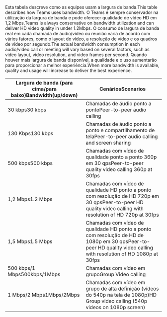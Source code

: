 <span data-ttu-id="19a9f-101">Esta tabela descreve como as equipes usam a largura de banda.</span><span class="sxs-lookup"><span data-stu-id="19a9f-101">This table describes how Teams uses bandwidth.</span></span> <span data-ttu-id="19a9f-102">O Teams é sempre conservador na utilização da largura de banda e pode oferecer qualidade de vídeo HD em 1,2 Mbps.</span><span class="sxs-lookup"><span data-stu-id="19a9f-102">Teams is always conservative on bandwidth utilization and can deliver HD video quality in under 1.2Mbps.</span></span> <span data-ttu-id="19a9f-103">O consumo de largura de banda real em cada chamada de áudio/vídeo ou reunião varia de acordo com vários fatores, como o layout do vídeo, a resolução de vídeo e os quadros de vídeo por segundo.</span><span class="sxs-lookup"><span data-stu-id="19a9f-103">The actual bandwidth consumption in each audio/video call or meeting will vary based on several factors, such as video layout, video resolution, and video frames per second.</span></span> <span data-ttu-id="19a9f-104">Quando houver mais largura de banda disponível, a qualidade e o uso aumentarão para proporcionar a melhor experiência.</span><span class="sxs-lookup"><span data-stu-id="19a9f-104">When more bandwidth is available, quality and usage will increase to deliver the best experience.</span></span>


|<span data-ttu-id="19a9f-105">Largura de banda (para cima/para baixo)</span><span class="sxs-lookup"><span data-stu-id="19a9f-105">Bandwidth(up/down)</span></span> |<span data-ttu-id="19a9f-106">Cenários</span><span class="sxs-lookup"><span data-stu-id="19a9f-106">Scenarios</span></span> |
|---|---|
|<span data-ttu-id="19a9f-107">30 kbps</span><span class="sxs-lookup"><span data-stu-id="19a9f-107">30 kbps</span></span> |<span data-ttu-id="19a9f-108">Chamadas de áudio ponto a ponto</span><span class="sxs-lookup"><span data-stu-id="19a9f-108">Peer-to-peer audio calling</span></span> |
|<span data-ttu-id="19a9f-109">130 Kbps</span><span class="sxs-lookup"><span data-stu-id="19a9f-109">130 kbps</span></span> |<span data-ttu-id="19a9f-110">Chamadas de áudio ponto a ponto e compartilhamento de tela</span><span class="sxs-lookup"><span data-stu-id="19a9f-110">Peer-to-peer audio calling and screen sharing</span></span> |
|<span data-ttu-id="19a9f-111">500 kbps</span><span class="sxs-lookup"><span data-stu-id="19a9f-111">500 kbps</span></span> |<span data-ttu-id="19a9f-112">Chamadas com vídeo de qualidade ponto a ponto 360p em 30 qps</span><span class="sxs-lookup"><span data-stu-id="19a9f-112">Peer-to-peer quality video calling 360p at 30fps</span></span> |
|<span data-ttu-id="19a9f-113">1,2 Mbps</span><span class="sxs-lookup"><span data-stu-id="19a9f-113">1.2 Mbps</span></span> |<span data-ttu-id="19a9f-114">Chamadas com vídeo de qualidade HD ponto a ponto com resolução de HD 720p em 30 qps</span><span class="sxs-lookup"><span data-stu-id="19a9f-114">Peer-to-peer HD quality video calling with resolution of HD 720p at 30fps</span></span> |
|<span data-ttu-id="19a9f-115">1,5 Mbps</span><span class="sxs-lookup"><span data-stu-id="19a9f-115">1.5 Mbps</span></span> |<span data-ttu-id="19a9f-116">Chamadas com vídeo de qualidade HD ponto a ponto com resolução de HD de 1080p em 30 qps</span><span class="sxs-lookup"><span data-stu-id="19a9f-116">Peer-to-peer HD quality video calling with resolution of HD 1080p at 30fps</span></span> |
|<span data-ttu-id="19a9f-117">500 kbps/1 Mbps</span><span class="sxs-lookup"><span data-stu-id="19a9f-117">500kbps/1Mbps</span></span> |<span data-ttu-id="19a9f-118">Chamadas com vídeo em grupo</span><span class="sxs-lookup"><span data-stu-id="19a9f-118">Group Video calling</span></span> |
|<span data-ttu-id="19a9f-119">1 Mbps/2 Mbps</span><span class="sxs-lookup"><span data-stu-id="19a9f-119">1Mbps/2Mbps</span></span> |<span data-ttu-id="19a9f-120">Chamadas com vídeo em grupo de alta definição (vídeos do 540p na tela de 1080p)</span><span class="sxs-lookup"><span data-stu-id="19a9f-120">HD Group video calling (540p videos on 1080p screen)</span></span> |
